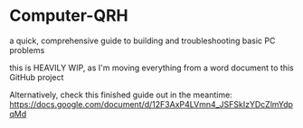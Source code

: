 # Computer-QRH
a quick, comprehensive guide to building and troubleshooting basic PC problems

this is HEAVILY WIP, as I'm moving everything from a word document to this GitHub project

Alternatively, check this finished guide out in the meantime: https://docs.google.com/document/d/12F3AxP4LVmn4_JSFSkIzYDcZlmYdpqMd

